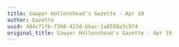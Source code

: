```yaml
---
title: Sawyer Hollenshead's Gazette - Apr 19
author: Gazette
uuid: 484c71fb-f386-423d-bbac-1a8558a3c974
original_title: Sawyer Hollenshead's Gazette - Apr 19
---
```


